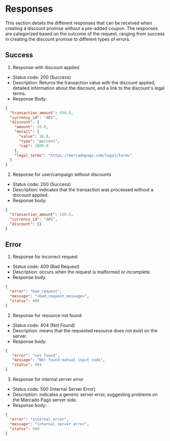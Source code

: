# Responses

This section details the different responses that can be received when creating a discount promise without a pre-added coupon. The responses are categorized based on the outcome of the request, ranging from success in creating the discount promise to different types of errors.

## Success

1. Response with discount applied

* Status code: 200 (Success)
* Description: Returns the transaction value with the discount applied, detailed information about the discount, and a link to the discount's legal terms.
* Response Body:

```Json
{
  "transaction_amount": 550.0,
  "currency_id": "ARS",
  "discount": {
    "amount": 55.0,
    "detail": {
      "value": 10.0,
      "type": "percent",
      "cap": 1000.0
    },
    "legal_terms": "https://mercadopago.com/legal/terms"
  }
}
```

2. Response for user/campaign without discounts

* Status code: 200 (Success)
* Description: indicates that the transaction was processed without a discount applied.
* Response body:

```Json
{
  "transaction_amount": 150.0,
  "currency_id": "ARS",
  "discount": {}
}
```

## Error

1. Response for incorrect request

* Status code: 400 (Bad Request)
* Description: occurs when the request is malformed or incomplete.
* Response body:

```Json
{
  "error": "bad_request",
  "message": "<bad_request_message>",
  "status": 400
}
```

2. Response for resource not found

* Status code: 404 (Not Found)
* Description: means that the requested resource does not exist on the server.
* Response body:

```Json
{
   "error": "not_found",
   "message": "Not found manual input code",
   "status": 404
}
```

3. Response for internal server error

* Status code: 500 (Internal Server Error)
* Description: indicates a generic server error, suggesting problems on the Mercado Pago server side.
* Response body:

```Json
{
  "error": "internal_error",
  "message": "internal server error",
  "status": 500
}
```